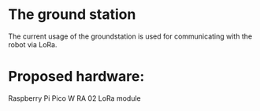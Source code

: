 # The ground station
The current usage of the groundstation is used for communicating with the robot via LoRa.
# Proposed hardware:
Raspberry Pi Pico W
RA 02 LoRa module

